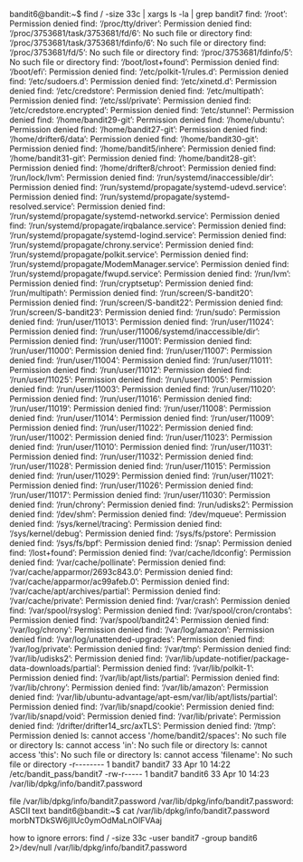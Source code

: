 bandit6@bandit:~$ find / -size 33c | xargs ls -la | grep bandit7
find: ‘/root’: Permission denied
find: ‘/proc/tty/driver’: Permission denied
find: ‘/proc/3753681/task/3753681/fd/6’: No such file or directory
find: ‘/proc/3753681/task/3753681/fdinfo/6’: No such file or directory
find: ‘/proc/3753681/fd/5’: No such file or directory
find: ‘/proc/3753681/fdinfo/5’: No such file or directory
find: ‘/boot/lost+found’: Permission denied
find: ‘/boot/efi’: Permission denied
find: ‘/etc/polkit-1/rules.d’: Permission denied
find: ‘/etc/sudoers.d’: Permission denied
find: ‘/etc/xinetd.d’: Permission denied
find: ‘/etc/credstore’: Permission denied
find: ‘/etc/multipath’: Permission denied
find: ‘/etc/ssl/private’: Permission denied
find: ‘/etc/credstore.encrypted’: Permission denied
find: ‘/etc/stunnel’: Permission denied
find: ‘/home/bandit29-git’: Permission denied
find: ‘/home/ubuntu’: Permission denied
find: ‘/home/bandit27-git’: Permission denied
find: ‘/home/drifter6/data’: Permission denied
find: ‘/home/bandit30-git’: Permission denied
find: ‘/home/bandit5/inhere’: Permission denied
find: ‘/home/bandit31-git’: Permission denied
find: ‘/home/bandit28-git’: Permission denied
find: ‘/home/drifter8/chroot’: Permission denied
find: ‘/run/lock/lvm’: Permission denied
find: ‘/run/systemd/inaccessible/dir’: Permission denied
find: ‘/run/systemd/propagate/systemd-udevd.service’: Permission denied
find: ‘/run/systemd/propagate/systemd-resolved.service’: Permission denied
find: ‘/run/systemd/propagate/systemd-networkd.service’: Permission denied
find: ‘/run/systemd/propagate/irqbalance.service’: Permission denied
find: ‘/run/systemd/propagate/systemd-logind.service’: Permission denied
find: ‘/run/systemd/propagate/chrony.service’: Permission denied
find: ‘/run/systemd/propagate/polkit.service’: Permission denied
find: ‘/run/systemd/propagate/ModemManager.service’: Permission denied
find: ‘/run/systemd/propagate/fwupd.service’: Permission denied
find: ‘/run/lvm’: Permission denied
find: ‘/run/cryptsetup’: Permission denied
find: ‘/run/multipath’: Permission denied
find: ‘/run/screen/S-bandit20’: Permission denied
find: ‘/run/screen/S-bandit22’: Permission denied
find: ‘/run/screen/S-bandit23’: Permission denied
find: ‘/run/sudo’: Permission denied
find: ‘/run/user/11013’: Permission denied
find: ‘/run/user/11024’: Permission denied
find: ‘/run/user/11006/systemd/inaccessible/dir’: Permission denied
find: ‘/run/user/11001’: Permission denied
find: ‘/run/user/11000’: Permission denied
find: ‘/run/user/11007’: Permission denied
find: ‘/run/user/11004’: Permission denied
find: ‘/run/user/11011’: Permission denied
find: ‘/run/user/11012’: Permission denied
find: ‘/run/user/11025’: Permission denied
find: ‘/run/user/11005’: Permission denied
find: ‘/run/user/11003’: Permission denied
find: ‘/run/user/11020’: Permission denied
find: ‘/run/user/11016’: Permission denied
find: ‘/run/user/11019’: Permission denied
find: ‘/run/user/11008’: Permission denied
find: ‘/run/user/11014’: Permission denied
find: ‘/run/user/11009’: Permission denied
find: ‘/run/user/11022’: Permission denied
find: ‘/run/user/11002’: Permission denied
find: ‘/run/user/11023’: Permission denied
find: ‘/run/user/11010’: Permission denied
find: ‘/run/user/11031’: Permission denied
find: ‘/run/user/11032’: Permission denied
find: ‘/run/user/11028’: Permission denied
find: ‘/run/user/11015’: Permission denied
find: ‘/run/user/11029’: Permission denied
find: ‘/run/user/11021’: Permission denied
find: ‘/run/user/11026’: Permission denied
find: ‘/run/user/11017’: Permission denied
find: ‘/run/user/11030’: Permission denied
find: ‘/run/chrony’: Permission denied
find: ‘/run/udisks2’: Permission denied
find: ‘/dev/shm’: Permission denied
find: ‘/dev/mqueue’: Permission denied
find: ‘/sys/kernel/tracing’: Permission denied
find: ‘/sys/kernel/debug’: Permission denied
find: ‘/sys/fs/pstore’: Permission denied
find: ‘/sys/fs/bpf’: Permission denied
find: ‘/snap’: Permission denied
find: ‘/lost+found’: Permission denied
find: ‘/var/cache/ldconfig’: Permission denied
find: ‘/var/cache/pollinate’: Permission denied
find: ‘/var/cache/apparmor/2693c843.0’: Permission denied
find: ‘/var/cache/apparmor/ac99afeb.0’: Permission denied
find: ‘/var/cache/apt/archives/partial’: Permission denied
find: ‘/var/cache/private’: Permission denied
find: ‘/var/crash’: Permission denied
find: ‘/var/spool/rsyslog’: Permission denied
find: ‘/var/spool/cron/crontabs’: Permission denied
find: ‘/var/spool/bandit24’: Permission denied
find: ‘/var/log/chrony’: Permission denied
find: ‘/var/log/amazon’: Permission denied
find: ‘/var/log/unattended-upgrades’: Permission denied
find: ‘/var/log/private’: Permission denied
find: ‘/var/tmp’: Permission denied
find: ‘/var/lib/udisks2’: Permission denied
find: ‘/var/lib/update-notifier/package-data-downloads/partial’: Permission denied
find: ‘/var/lib/polkit-1’: Permission denied
find: ‘/var/lib/apt/lists/partial’: Permission denied
find: ‘/var/lib/chrony’: Permission denied
find: ‘/var/lib/amazon’: Permission denied
find: ‘/var/lib/ubuntu-advantage/apt-esm/var/lib/apt/lists/partial’: Permission denied
find: ‘/var/lib/snapd/cookie’: Permission denied
find: ‘/var/lib/snapd/void’: Permission denied
find: ‘/var/lib/private’: Permission denied
find: ‘/drifter/drifter14_src/axTLS’: Permission denied
find: ‘/tmp’: Permission denied
ls: cannot access '/home/bandit2/spaces': No such file or directory
ls: cannot access 'in': No such file or directory
ls: cannot access 'this': No such file or directory
ls: cannot access 'filename': No such file or directory
-r-------- 1 bandit7     bandit7     33 Apr 10 14:22 /etc/bandit_pass/bandit7
-rw-r----- 1 bandit7     bandit6     33 Apr 10 14:23 /var/lib/dpkg/info/bandit7.password

file /var/lib/dpkg/info/bandit7.password
/var/lib/dpkg/info/bandit7.password: ASCII text
bandit6@bandit:~$ cat /var/lib/dpkg/info/bandit7.password
morbNTDkSW6jIlUc0ymOdMaLnOlFVAaj


how to ignore errors:
find / -size 33c -user bandit7 -group bandit6 2>/dev/null
/var/lib/dpkg/info/bandit7.password
